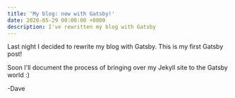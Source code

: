```yaml
---
title: 'My blog: now with Gatsby!'
date: 2020-05-29 00:00:00 +0000
description: I've rewritten my blog with Gatsby
---
```


Last night I decided to rewrite my blog with Gatsby. This is my first Gatsby post!

Soon I'll document the process of bringing over my Jekyll site to the Gatsby world :)

-Dave
